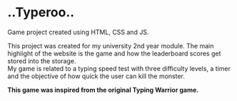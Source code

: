 # ..Typeroo..
Game project created using HTML, CSS and JS.

This project was created for my university 2nd year module. The main highlight of the website is the game and how the leaderboard scores get stored into the storage.
<br>
My game is related to a typing speed test with three difficulty levels, a timer and the objective of how quick the user can kill the monster.

<b>This game was inspired from the original Typing Warrior game.</b>
